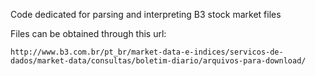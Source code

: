 
Code dedicated for parsing and interpreting B3 stock market files
  
Files can be obtained through this url:  
```
http://www.b3.com.br/pt_br/market-data-e-indices/servicos-de-dados/market-data/consultas/boletim-diario/arquivos-para-download/
```
